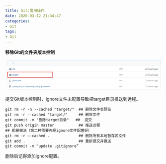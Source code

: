 ```yaml
---
title: Git:常用操作
date: 2020-03-12 21:34:47
categories:
- Git
tags: 
- Git
---
```


**移除Git的文件夹版本控制**

![](https://raw.githubusercontent.com/maruoci/images/master/Java/Git/git-use-01.jpg)

提交Git版本控制时，ignore文件未配置导致把target目录推送到远程。

```
git rm -r -n --cached "target/"  ## 删除文件表预览
git rm -r --cached "target/"	 ## 删除文件
git commit -m "删除target目录"   ##  提交
git push origin master 			 ## 推送远程
## 粗暴做法（第二种需要先把ignore文件配置好）
git rm -r –-cached . 			 ## 删除所有本地暂存区文件
git add . 						 ## 重新提交并推送
git commit -m “update .gitignore”
```

 删除后记得添加ignore配置。

<!-- more -->